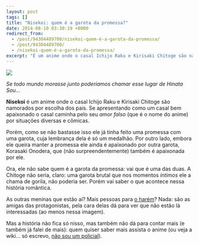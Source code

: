 ```yaml
---
layout: post
tags: []
title: "Nisekoi: quem é a garota da promessa?"
date: 2014-08-10 03:30:19 +0000
redirect_from:
  - /post/94304489700/nisekoi-quem-é-a-garota-da-promessa/
  - /post/94304489700/
  - /nisekoi-quem-é-a-garota-da-promessa/
excerpt: "É um anime onde o casal Ichijo Raku e Kirisaki Chitoge são namorados por escolha dos pais."
---
```


![](https://38.media.tumblr.com/24e187ed9d2c8e3398efcb19fcd5a9e9/tumblr_inline_n9xvimiUQ31qju32f.jpg)

*Se todo mundo morasse junto poderíamos chamar esse lugar de Hinata Sou…*

**Nisekoi** é um anime onde o casal Ichijo Raku e Kirisaki Chitoge são
namorados por escolha dos pais. Se apresentando como um casal bem
apaixonado o casal caminha pelo seu *amor falso* (que é o nome do anime)
por situações diversas e cômicas.

Porém, como se não bastasse isso ele já tinha feito uma promessa com uma
garota, cuja lembrança dela é só um medalhão. Por outro lado, embora ele
queira manter a promessa ele ainda é apaixonado por outra garota,
Korasaki Onodera, que (não surpreendentemente) também é apaixonada por
ele.

Ora, ele não sabe quem é a garota da promessa: vai que é uma das duas. A
Chitoge não seria, claro: uma garota brutal que nos momentos *íntimos*
ele a chama de gorila, não poderia ser. Porém vai saber o que acontece
nessa história romântica.

As outras meninas que estão aí? Mais pessoas para [o
harém](https://img1.wikia.nocookie.net/__cb20121011190417/toloveru/es/images/thumb/b/bb/El_Plan_Harem.jpg/500px-El_Plan_Harem.jpg)?
Nada: são as amigas das protagonistas, pela cara delas dá para ver que
não estão lá interessadas (ao menos nessa imagem).

Mas a história não fica só nisso, mas também não dá para contar mais (e
também já falei de mais): quem quiser saber mais assista o anime (ou
veja a wiki… só escrevo, [não sou um
policial](https://i.imgur.com/mSHi8.jpg)).

